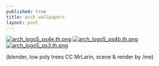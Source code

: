 ```yaml
---
published: true
title: arch wallpapers
layout: post
---
```

[![arch_logo5_ps4e.th.png](https://cdn.scrot.moe/images/2016/01/13/arch_logo5_ps4e.th.png)](https://cdn.scrot.moe/images/2016/01/13/arch_logo5_ps4e.png) 
[![arch_logo5_ps4b.th.png](https://cdn.scrot.moe/images/2016/01/13/arch_logo5_ps4b.th.png)](https://cdn.scrot.moe/images/2016/01/13/arch_logo5_ps4b.png)
[![arch_logo5_ps3.th.png](https://cdn.scrot.moe/images/2016/01/13/arch_logo5_ps3.th.png)](https://cdn.scrot.moe/images/2016/01/13/arch_logo5_ps3.png)

(blender, low poly trees CC MrLarin, scene & render by /me)